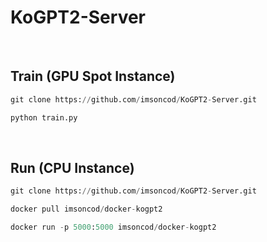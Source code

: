 # KoGPT2-Server

<br>

## Train (GPU Spot Instance)

```python
git clone https://github.com/imsoncod/KoGPT2-Server.git

python train.py
```

<br>

## Run (CPU Instance)

```python
git clone https://github.com/imsoncod/KoGPT2-Server.git

docker pull imsoncod/docker-kogpt2

docker run -p 5000:5000 imsoncod/docker-kogpt2
```
